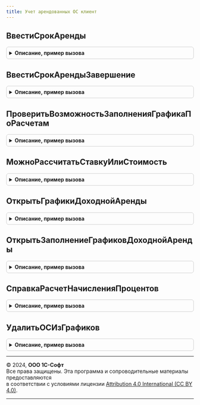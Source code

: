 ```yaml
---
title: Учет арендованных ОС клиент
---
```



## ВвестиСрокАренды
<details style="margin: 1em 0; padding: 0.5em; border: 1px solid #ccc; border-radius: 6px;">

<summary style="font-weight: bold; cursor: pointer;">Описание, пример вызова</summary>

```bsl

// Открывает форму для ввод срока аренды, после ввода устанавливает срок в объекте.
//
// Параметры:
// 	Форма - ФормаКлиентскогоПриложения - Форма.
// 	Объект - ДанныеФормыСтруктура - Объект.
// 	ОбработчикЗавершения - Неопределено - Обработчик формы, который нужно вызвать после ввода срока.
Процедура ВвестиСрокАренды(Форма, Объект, ОбработчикЗавершения = Неопределено) Экспорт
```

Пример вызова
```bsl
УчетАрендованныхОСКлиент.ВвестиСрокАренды(Форма, Объект, ОбработчикЗавершения);
```
</details>

## ВвестиСрокАрендыЗавершение
<details style="margin: 1em 0; padding: 0.5em; border: 1px solid #ccc; border-radius: 6px;">

<summary style="font-weight: bold; cursor: pointer;">Описание, пример вызова</summary>

```bsl

Процедура ВвестиСрокАрендыЗавершение(РезультатЗакрытия, ДополнительныеПараметры) Экспорт
```

Пример вызова
```bsl
УчетАрендованныхОСКлиент.ВвестиСрокАрендыЗавершение(РезультатЗакрытия, ДополнительныеПараметры) 
```
</details>

## ПроверитьВозможностьЗаполненияГрафикаПоРасчетам
<details style="margin: 1em 0; padding: 0.5em; border: 1px solid #ccc; border-radius: 6px;">

<summary style="font-weight: bold; cursor: pointer;">Описание, пример вызова</summary>

```bsl

// Проверяет возможность заполнения графика оплат и начислений по данным раздела "Расчеты"
//
// Параметры:
// 	Объект - ДокументОбъект.ЗаключениеДоговораАренды, ДокументОбъект.ИзменениеУсловийДоговораАренды -
//  РеквизитыДоговора - Структура -
//
// Возвращаемое значение:
// 	Булево - Истина, если можно заполнить
Функция ПроверитьВозможностьЗаполненияГрафикаПоРасчетам(Объект, РеквизитыДоговора) Экспорт
```

Пример вызова
```bsl
Результат = УчетАрендованныхОСКлиент.ПроверитьВозможностьЗаполненияГрафикаПоРасчетам(Объект, РеквизитыДоговора) 
```
</details>

## МожноРассчитатьСтавкуИлиСтоимость
<details style="margin: 1em 0; padding: 0.5em; border: 1px solid #ccc; border-radius: 6px;">

<summary style="font-weight: bold; cursor: pointer;">Описание, пример вызова</summary>

```bsl

// Проверяет возможность расчета ставки или стоимости.
//
// Параметры:
// 	Объект - ДокументОбъект.ЗаключениеДоговораАренды, ДокументОбъект.ИзменениеУсловийДоговораАренды, ДокументОбъект.ВводОстатковВзаиморасчетовПоАренде -
// 	РеквизитыДоговора - Структура -
// 	ИмяТабличнойЧастиОС - Строка -
// 	СообщатьОбОшибках - Булево -
// 	ПредыдущиеУсловия - Неопределено, Структура - См. УчетАрендованныхОС.СтоимостьПоПредыдущимУсловиям
//
// Возвращаемое значение:
// 	Булево -
Функция МожноРассчитатьСтавкуИлиСтоимость(Объект, РеквизитыДоговора, ИмяТабличнойЧастиОС, СообщатьОбОшибках = Истина, ПредыдущиеУсловия = Неопределено) Экспорт
```

Пример вызова
```bsl
Результат = УчетАрендованныхОСКлиент.МожноРассчитатьСтавкуИлиСтоимость(Объект, РеквизитыДоговора, ИмяТабличнойЧастиОС, СообщатьОбОшибках, ПредыдущиеУсловия);
```
</details>

## ОткрытьГрафикиДоходнойАренды
<details style="margin: 1em 0; padding: 0.5em; border: 1px solid #ccc; border-radius: 6px;">

<summary style="font-weight: bold; cursor: pointer;">Описание, пример вызова</summary>

```bsl

Процедура ОткрытьГрафикиДоходнойАренды(Объект, Форма, ОсновноеСредство, АдресГрафиков, ОписаниеОповещения) Экспорт
```

Пример вызова
```bsl
УчетАрендованныхОСКлиент.ОткрытьГрафикиДоходнойАренды(Объект, Форма, ОсновноеСредство, АдресГрафиков, ОписаниеОповещения) 
```
</details>

## ОткрытьЗаполнениеГрафиковДоходнойАренды
<details style="margin: 1em 0; padding: 0.5em; border: 1px solid #ccc; border-radius: 6px;">

<summary style="font-weight: bold; cursor: pointer;">Описание, пример вызова</summary>

```bsl

Процедура ОткрытьЗаполнениеГрафиковДоходнойАренды(Объект, Форма, ВыбранныеОС, АдресГрафиков, ОписаниеОповещения) Экспорт
```

Пример вызова
```bsl
УчетАрендованныхОСКлиент.ОткрытьЗаполнениеГрафиковДоходнойАренды(Объект, Форма, ВыбранныеОС, АдресГрафиков, ОписаниеОповещения) 
```
</details>

## СправкаРасчетНачисленияПроцентов
<details style="margin: 1em 0; padding: 0.5em; border: 1px solid #ccc; border-radius: 6px;">

<summary style="font-weight: bold; cursor: pointer;">Описание, пример вызова</summary>

```bsl

// Формирует печатную форму Справки-расчета начисления процентов
//
// Параметры:
//  Форма - см. Документ.ПередачаОСВАренду2_4.Форма.ФормаДокумента
//
Процедура СправкаРасчетНачисленияПроцентов(Форма) Экспорт
```

Пример вызова
```bsl
УчетАрендованныхОСКлиент.СправкаРасчетНачисленияПроцентов(Форма) 
```
</details>

## УдалитьОСИзГрафиков
<details style="margin: 1em 0; padding: 0.5em; border: 1px solid #ccc; border-radius: 6px;">

<summary style="font-weight: bold; cursor: pointer;">Описание, пример вызова</summary>

```bsl

// Удаляет основное средство из графиков документа
//
// Параметры:
//  Объект - см. Документ.ПередачаОСВАренду2_4
//  ОсновноеСредство - СправочникСсылка.ОбъектыЭксплуатации
//
Процедура УдалитьОСИзГрафиков(Объект, ОсновноеСредство) Экспорт
```

Пример вызова
```bsl
УчетАрендованныхОСКлиент.УдалитьОСИзГрафиков(Объект, ОсновноеСредство) 
```
</details>

---

© 2024, **ООО 1С-Софт**  
Все права защищены. Эта программа и сопроводительные материалы предоставляются  
в соответствии с условиями лицензии [Attribution 4.0 International (CC BY 4.0)](https://creativecommons.org/licenses/by/4.0/legalcode).

---
